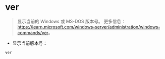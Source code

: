 # ver

> 显示当前的 Windows 或 MS-DOS 版本号。
> 更多信息：<https://learn.microsoft.com/windows-server/administration/windows-commands/ver>。

- 显示当前版本号：

`ver`